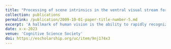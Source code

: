 ```yaml
---
title: "Processing of scene intrinsics in the ventral visual stream for object recognition"
collection: publications
permalink: /publication/2009-10-01-paper-title-number-5.md
excerpt: 'A hallmark of human vision is the ability to rapidly recognize objects in a complex naturalistic scene. However, the exact mechanisms behind the computational invariance of object recognition remain unknown. In this study, we investigate object constancy by estimating how the ventral visual stream processes shading, shadows, textures, and specularities. To accomplish this, we use object meshes from the Objaverse dataset to create distinct multiclass classification tasks. For every task, we render a dataset by excluding exactly one of the previously stated features at a time. Subsequently, we train a ResNet50 model on each dataset. The trained model is evaluated on Brain-Score; deviations in these metrics indicate the importance of a brain region in achieving invariance to a specific feature. A reduced score for a removed feature in a particular region implies its crucial role in processing that feature since the model classifies objects based on remaining scene intrinsics.'
date: x-x-2023
venue: 'Cognitive Science Society'
doi: https://escholarship.org/uc/item/9nj174x3
---
```

